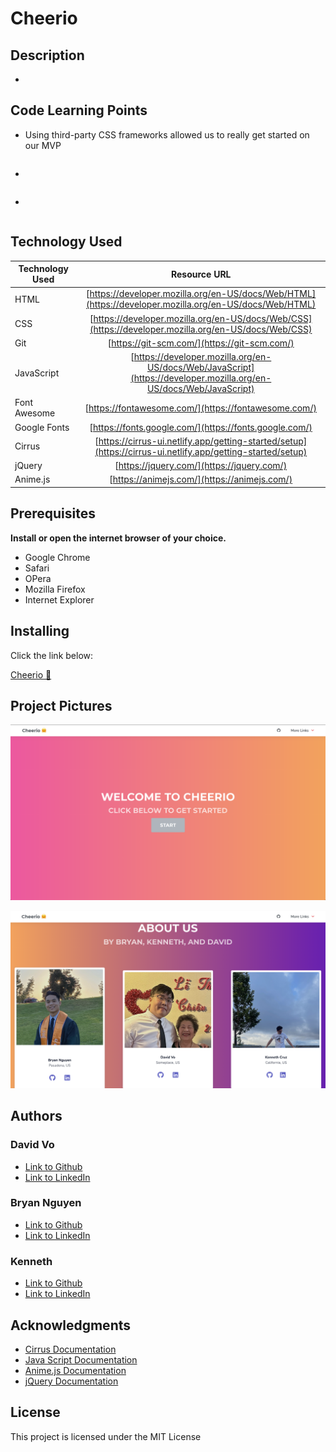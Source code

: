 # **Cheerio**

## Description

* 

## Code Learning Points

* Using third-party CSS frameworks allowed us to really get started on our MVP

```html 

```
* 

```css

```
 
* 

```JavaScript

```


## **Technology Used**

| Technology Used         | Resource URL           | 
| ------------- |:-------------:| 
| HTML    | [https://developer.mozilla.org/en-US/docs/Web/HTML](https://developer.mozilla.org/en-US/docs/Web/HTML)|  
| CSS     | [https://developer.mozilla.org/en-US/docs/Web/CSS](https://developer.mozilla.org/en-US/docs/Web/CSS)      |   
| Git | [https://git-scm.com/](https://git-scm.com/)     |    
| JavaScript  | [https://developer.mozilla.org/en-US/docs/Web/JavaScript](https://developer.mozilla.org/en-US/docs/Web/JavaScript)     |  
|Font Awesome|[https://fontawesome.com/](https://fontawesome.com/)|
|Google Fonts|[https://fonts.google.com/](https://fonts.google.com/)|
|Cirrus|[https://cirrus-ui.netlify.app/getting-started/setup](https://cirrus-ui.netlify.app/getting-started/setup)|
|jQuery|[https://jquery.com/](https://jquery.com/)|
|Anime.js|[https://animejs.com/](https://animejs.com/)|

## **Prerequisites**

**Install or open the internet browser of your choice.**

- Google Chrome
- Safari
- OPera
- Mozilla Firefox
- Internet Explorer

## **Installing**

Click the link below: 

[ Cheerio 🤗](https://daevidvo.github.io/Cheerio/index.html)



## **Project Pictures**

[![image](./assets/images/main.png)]()

[![Image](./assets/images/about%20us%20.png)]()

## **Authors**

 ### David Vo

- [Link to Github](https://github.com/daevidvo)
- [Link to LinkedIn](https://www.linkedin.com/in/daevidvo/)

 ### Bryan Nguyen

- [Link to Github](https://github.com/bryannguyen9)
- [Link to LinkedIn](https://www.linkedin.com/in/bryannguyen9/)

 ### Kenneth
- [Link to Github](https://github.com/cruzkenneth504)
- [Link to LinkedIn](linkedin.com/in/cruzkenneth504)


## **Acknowledgments**

* [Cirrus Documentation](https://cirrus-ui.netlify.app/docs)
* [Java Script Documentation](https://devdocs.io/javascript/)
* [Anime.js Documentation](https://animejs.com/documentation/)
* [jQuery Documentation](https://api.jquery.com/)


## **License**

This project is licensed under the MIT License